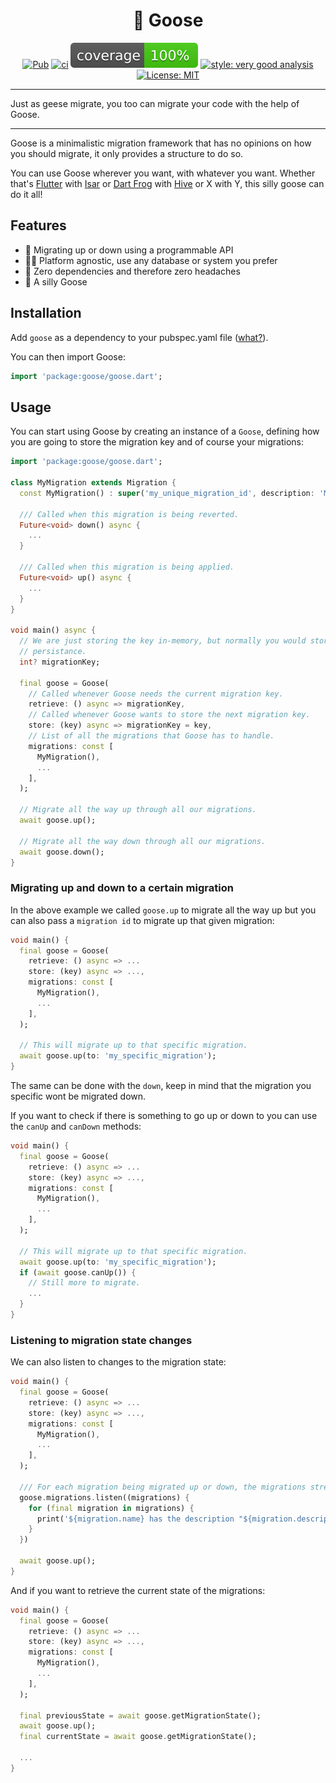 <h1 align="center">🪿 Goose</h1>

<p align="center">
<a href="https://pub.dev/packages/goose"><img src="https://img.shields.io/pub/v/goose.svg" alt="Pub"></a>
<a href="https://github.com//wolfenrain/goose/actions"><img src="https://github.com/wolfenrain/goose/actions/workflows/main.yaml/badge.svg" alt="ci"></a>
<a href="https://github.com//wolfenrain/goose/actions"><img src="https://raw.githubusercontent.com/wolfenrain/goose/main/coverage_badge.svg" alt="coverage"></a>
<a href="https://pub.dev/packages/very_good_analysis"><img src="https://img.shields.io/badge/style-very_good_analysis-B22C89.svg" alt="style: very good analysis"></a>
<a href="https://opensource.org/licenses/MIT"><img src="https://img.shields.io/badge/license-MIT-purple.svg" alt="License: MIT"></a>
</p>

---

Just as geese migrate, you too can migrate your code with the help of Goose.

---

Goose is a minimalistic migration framework that has no opinions on how you should migrate, it only provides a structure to do so.

You can use Goose wherever you want, with whatever you want. Whether that's [Flutter](https://flutter.dev) with [Isar](https://isar.dev) or [Dart Frog](https://dartfrog.vgv.dev) with [Hive](https://pub.dev/packages/hive) or X with Y, this silly goose can do it all!

## Features

- 🚀 Migrating up or down using a programmable API
- 🧑‍💻 Platform agnostic, use any database or system you prefer
- 🙅 Zero dependencies and therefore zero headaches
- 🪿 A silly Goose

## Installation

Add `goose` as a dependency to your pubspec.yaml file ([what?](https://flutter.io/using-packages/)).

You can then import Goose:

```dart
import 'package:goose/goose.dart';
```

## Usage

You can start using Goose by creating an instance of a `Goose`, defining how you are going to store 
the migration key and of course your migrations:

```dart
import 'package:goose/goose.dart';

class MyMigration extends Migration {
  const MyMigration() : super('my_unique_migration_id', description: 'My optional description');

  /// Called when this migration is being reverted.
  Future<void> down() async {
    ...
  }

  /// Called when this migration is being applied.
  Future<void> up() async {
    ...
  }
}

void main() async {
  // We are just storing the key in-memory, but normally you would store this in a database for 
  // persistance.
  int? migrationKey;

  final goose = Goose(
    // Called whenever Goose needs the current migration key.
    retrieve: () async => migrationKey,
    // Called whenever Goose wants to store the next migration key.
    store: (key) async => migrationKey = key,
    // List of all the migrations that Goose has to handle.
    migrations: const [
      MyMigration(),
      ...
    ],
  );

  // Migrate all the way up through all our migrations.
  await goose.up();

  // Migrate all the way down through all our migrations.
  await goose.down();
}
```

### Migrating up and down to a certain migration

In the above example we called `goose.up` to migrate all the way up but you can also pass a `migration id` to migrate up that given migration:

```dart
void main() {
  final goose = Goose(
    retrieve: () async => ...
    store: (key) async => ...,
    migrations: const [
      MyMigration(),
      ...
    ],
  );

  // This will migrate up to that specific migration.
  await goose.up(to: 'my_specific_migration');
}
```

The same can be done with the `down`, keep in mind that the migration you specific wont be migrated down.

If you want to check if there is something to go up or down to you can use the `canUp` and `canDown` methods:


```dart
void main() {
  final goose = Goose(
    retrieve: () async => ...
    store: (key) async => ...,
    migrations: const [
      MyMigration(),
      ...
    ],
  );

  // This will migrate up to that specific migration.
  await goose.up(to: 'my_specific_migration');
  if (await goose.canUp()) {
    // Still more to migrate.
    ...
  }
}
```

### Listening to migration state changes

We can also listen to changes to the migration state:

```dart
void main() {
  final goose = Goose(
    retrieve: () async => ...
    store: (key) async => ...,
    migrations: const [
      MyMigration(),
      ...
    ],
  );

  /// For each migration being migrated up or down, the migrations stream will be triggered.
  goose.migrations.listen((migrations) {
    for (final migration in migrations) {
      print('${migration.name} has the description "${migration.description}" and is ${migration.isMigrated ? 'migrated' : 'not migrated'}');
    }
  })

  await goose.up();
}
```

And if you want to retrieve the current state of the migrations:

```dart
void main() {
  final goose = Goose(
    retrieve: () async => ...
    store: (key) async => ...,
    migrations: const [
      MyMigration(),
      ...
    ],
  );

  final previousState = await goose.getMigrationState();
  await goose.up();
  final currentState = await goose.getMigrationState();

  ...
}
```